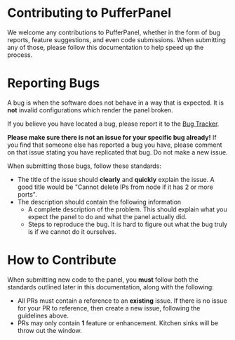 # Contributing to PufferPanel

We welcome any contributions to PufferPanel, whether in the form of bug reports, feature suggestions, and even code submissions. When submitting any of those, please follow this documentation to help speed up the process.

# Reporting Bugs

A bug is when the software does not behave in a way that is expected. It is **not** invalid configurations which render the panel broken.

If you believe you have located a bug, please report it to the [Bug Tracker](https://github.com/PufferPanel/PufferPanel/issues).

**Please make sure there is not an issue for your specific bug already!** If you find that someone else has reported a bug you have, please comment on that issue stating you have replicated that bug. Do not make a new issue.

When submitting those bugs, follow these standards:
* The title of the issue should **clearly** and **quickly** explain the issue. A good title would be "Cannot delete IPs from node if it has 2 or more ports".
* The description should contain the following information
  * A complete description of the problem. This should explain what you expect the panel to do and what the panel actually did.
  * Steps to reproduce the bug. It is hard to figure out what the bug truly is if we cannot do it ourselves.

# How to Contribute

When submitting new code to the panel, you **must** follow both the standards outlined later in this documentation, along with the following:
* All PRs must contain a reference to an **existing** issue. If there is no issue for your PR to reference, then create a new issue, following the guidelines above.
* PRs may only contain **1** feature or enhancement. Kitchen sinks will be throw out the window.
